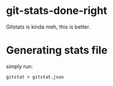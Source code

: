 git-stats-done-right
====================

Gitstats is kinda meh, this is better.

Generating stats file
====================

simply run:

    gitstat > gitstat.json
